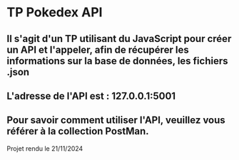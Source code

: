 # TP Pokedex API

Il s'agit d'un TP utilisant du JavaScript pour créer un API et l'appeler, afin de récupérer les informations sur la base de données, les fichiers .json
---
L'adresse de l'API est : 127.0.0.1:5001
---
Pour savoir comment utiliser l'API, veuillez vous référer à la collection PostMan.
---
Projet rendu le 21/11/2024
